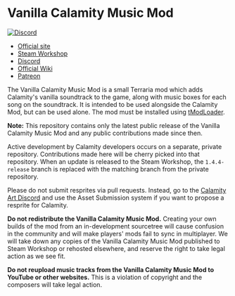 # Vanilla Calamity Music Mod
[![Discord](https://img.shields.io/discord/225030931008847874)](https://discord.gg/vVkmfJVY8W)
- [Official site](https://calamitymod.com/)
- [Steam Workshop](https://steamcommunity.com/sharedfiles/filedetails/?id=2816188633)
- [Discord](https://discord.gg/vVkmfJVY8W)
- [Official Wiki](https://terrariamods.wiki.gg/wiki/Vanilla_Calamity_Mod_Music)
- [Patreon](https://patreon.com/fabsol)

The Vanilla Calamity Music Mod is a small Terraria mod which adds Calamity's vanilla soundtrack to the game, along with music boxes for each song on the soundtrack. It is intended to be used alongside the Calamity Mod, but can be used alone. The mod must be installed using [tModLoader](https://github.com/tModLoader/tModLoader).

**Note:** This repository contains only the latest public release of the Vanilla Calamity Music Mod and any public contributions made since then.

Active development by Calamity developers occurs on a separate, private repository. Contributions made here will be cherry picked into that repository. When an update is released to the Steam Workshop, the `1.4.4-release` branch is replaced with the matching branch from the private repository.

Please do not submit resprites via pull requests. Instead, go to the [Calamity Art Discord](https://discord.gg/CKByxd5) and use the Asset Submission system if you want to propose a resprite for Calamity.

**Do not redistribute the Vanilla Calamity Music Mod.** Creating your own builds of the mod from an in-development sourcetree will cause confusion in the community and will make players' mods fail to sync in multiplayer. We will take down any copies of the Vanilla Calamity Music Mod published to Steam Workshop or rehosted elsewhere, and reserve the right to take legal action as we see fit.

**Do not reupload music tracks from the Vanilla Calamity Music Mod to YouTube or other websites.** This is a violation of copyright and the composers will take legal action.